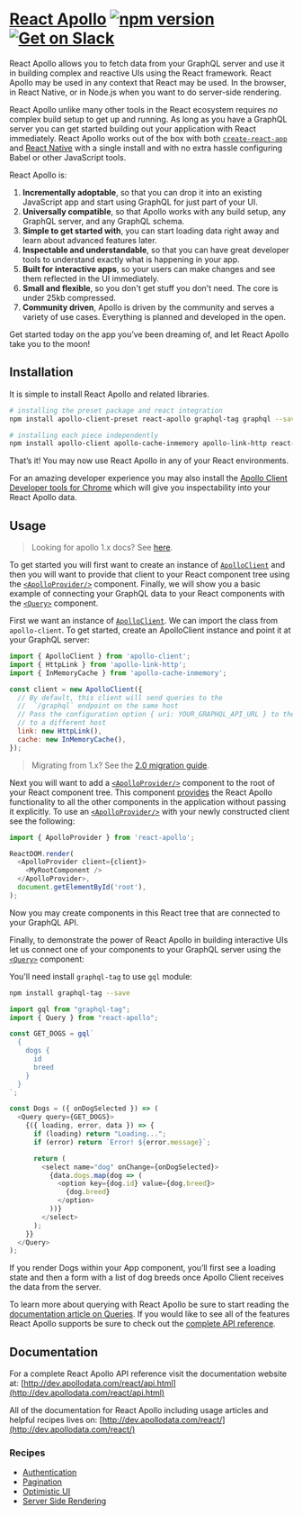 # [React Apollo](http://dev.apollodata.com/react/) [![npm version](https://badge.fury.io/js/react-apollo.svg)](https://badge.fury.io/js/react-apollo) [![Get on Slack](https://img.shields.io/badge/slack-join-orange.svg)](http://www.apollostack.com/#slack)

React Apollo allows you to fetch data from your GraphQL server and use it in building complex and reactive UIs using the React framework. React Apollo may be used in any context that React may be used. In the browser, in React Native, or in Node.js when you want to do server-side rendering.

React Apollo unlike many other tools in the React ecosystem requires _no_ complex build setup to get up and running. As long as you have a GraphQL server you can get started building out your application with React immediately. React Apollo works out of the box with both [`create-react-app`][] and [React Native][] with a single install and with no extra hassle configuring Babel or other JavaScript tools.

[`create-react-app`]: https://github.com/facebookincubator/create-react-app
[react native]: http://facebook.github.io/react-native

React Apollo is:

1. **Incrementally adoptable**, so that you can drop it into an existing JavaScript app and start using GraphQL for just part of your UI.
2. **Universally compatible**, so that Apollo works with any build setup, any GraphQL server, and any GraphQL schema.
3. **Simple to get started with**, you can start loading data right away and learn about advanced features later.
4. **Inspectable and understandable**, so that you can have great developer tools to understand exactly what is happening in your app.
5. **Built for interactive apps**, so your users can make changes and see them reflected in the UI immediately.
6. **Small and flexible**, so you don't get stuff you don't need. The core is under 25kb compressed.
7. **Community driven**, Apollo is driven by the community and serves a variety of use cases. Everything is planned and developed in the open.

Get started today on the app you’ve been dreaming of, and let React Apollo take you to the moon!

## Installation

It is simple to install React Apollo and related libraries.

```bash
# installing the preset package and react integration
npm install apollo-client-preset react-apollo graphql-tag graphql --save

# installing each piece independently
npm install apollo-client apollo-cache-inmemory apollo-link-http react-apollo graphql-tag graphql ---save
```

That’s it! You may now use React Apollo in any of your React environments.

For an amazing developer experience you may also install the [Apollo Client Developer tools for Chrome][] which will give you inspectability into your React Apollo data.

[apollo client developer tools for chrome]: https://chrome.google.com/webstore/detail/apollo-client-developer-t/jdkknkkbebbapilgoeccciglkfbmbnfm

## Usage

> Looking for apollo 1.x docs? See [here](https://s3.amazonaws.com/apollo-docs-1.x/index.html).

To get started you will first want to create an instance of [`ApolloClient`][] and then you will want to provide that client to your React component tree using the [`<ApolloProvider/>`][] component. Finally, we will show you a basic example of connecting your GraphQL data to your React components with the [`<Query>`][] component.

First we want an instance of [`ApolloClient`][]. We can import the class from `apollo-client`.
To get started, create an ApolloClient instance and point it at your GraphQL server:

```js
import { ApolloClient } from 'apollo-client';
import { HttpLink } from 'apollo-link-http';
import { InMemoryCache } from 'apollo-cache-inmemory';

const client = new ApolloClient({
  // By default, this client will send queries to the
  //  `/graphql` endpoint on the same host
  // Pass the configuration option { uri: YOUR_GRAPHQL_API_URL } to the `HttpLink` to connect
  // to a different host
  link: new HttpLink(),
  cache: new InMemoryCache(),
});
```

> Migrating from 1.x? See the [2.0 migration guide](https://www.apollographql.com/docs/react/2.0-migration.html).

Next you will want to add a [`<ApolloProvider/>`][] component to the root of your React component tree. This component [provides](https://reactjs.org/docs/context.html) the React Apollo functionality to all the other components in the application without passing it explicitly. To use an [`<ApolloProvider/>`][] with your newly constructed client see the following:

```js
import { ApolloProvider } from 'react-apollo';

ReactDOM.render(
  <ApolloProvider client={client}>
    <MyRootComponent />
  </ApolloProvider>,
  document.getElementById('root'),
);
```

Now you may create components in this React tree that are connected to your GraphQL API.

Finally, to demonstrate the power of React Apollo in building interactive UIs let us connect one of your components to your GraphQL server using the [`<Query>`][] component:

You'll need install `graphql-tag` to use `gql` module:

```bash
npm install graphql-tag --save
```

```js
import gql from "graphql-tag";
import { Query } from "react-apollo";

const GET_DOGS = gql`
  {
    dogs {
      id
      breed
    }
  }
`;

const Dogs = ({ onDogSelected }) => (
  <Query query={GET_DOGS}>
    {({ loading, error, data }) => {
      if (loading) return "Loading...";
      if (error) return `Error! ${error.message}`;

      return (
        <select name="dog" onChange={onDogSelected}>
          {data.dogs.map(dog => (
            <option key={dog.id} value={dog.breed}>
              {dog.breed}
            </option>
          ))}
        </select>
      );
    }}
  </Query>
);
```

If you render Dogs within your App component, you’ll first see a loading state and then a form with a list of dog breeds once Apollo Client receives the data from the server.

To learn more about querying with React Apollo be sure to start reading the [documentation article on Queries][]. If you would like to see all of the features React Apollo supports be sure to check out the [complete API reference][].


[`apolloclient`]: http://dev.apollodata.com/core/apollo-client-api.html#apollo-client
[`<apolloprovider/>`]: http://dev.apollodata.com/react/api.html#ApolloProvider
[`<Query>`]: https://www.apollographql.com/docs/react/essentials/queries.html
[`createnetworkinterface`]: http://dev.apollodata.com/core/network.html
[`<provider/>` component in `react-redux`]: https://github.com/reactjs/react-redux/blob/master/docs/api.md#provider-store
[documentation article on queries]: https://www.apollographql.com/docs/react/essentials/queries.html
[complete api reference]: http://dev.apollodata.com/react/api.html
[**full-stack react + graphql tutorial**]: https://dev-blog.apollodata.com/full-stack-react-graphql-tutorial-582ac8d24e3b#.w8e9j7jmp
[learn apollo]: https://www.learnapollo.com/

## Documentation

For a complete React Apollo API reference visit the documentation website at: [http://dev.apollodata.com/react/api.html](http://dev.apollodata.com/react/api.html)

All of the documentation for React Apollo including usage articles and helpful recipes lives on: [http://dev.apollodata.com/react/](http://dev.apollodata.com/react/)

### Recipes

* [Authentication](http://dev.apollodata.com/react/auth.html)
* [Pagination](http://dev.apollodata.com/react/pagination.html)
* [Optimistic UI](http://dev.apollodata.com/react/optimistic-ui.html)
* [Server Side Rendering](https://www.apollographql.com/docs/react/recipes/server-side-rendering.html)
